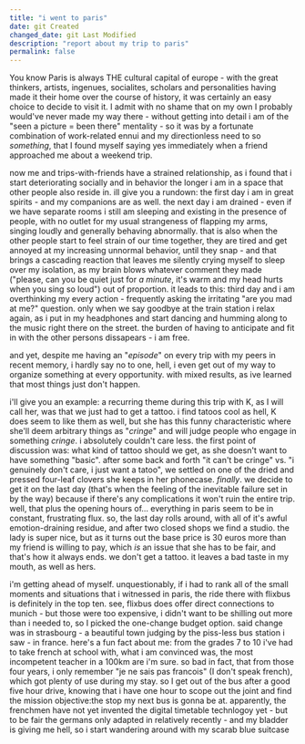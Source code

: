 ```yaml
---
title: "i went to paris"
date: git Created
changed_date: git Last Modified
description: "report about my trip to paris"
permalink: false
---
```



You know Paris is always THE cultural capital of europe - with the great thinkers, artists, ingenues, socialites, scholars and personalities having made it their home over the course of history, it was certainly an easy choice to decide to visit it. I admit with no shame that on my own I probably would've never made my way there - without getting into detail i am of the "seen a picture = been there" mentality - so it was by a fortunate combination of work-related ennui and my directionless need to so *something*, that I found myself saying yes immediately when a friend approached me about a weekend trip.

now me and trips-with-friends have a strained relationship, as i found that i start deteriorating socially and in behavior the longer i am in a space that other people also reside in. ill give you a rundown: the first day i am in great spirits - and my companions are as well. the next day i am drained - even if we have separate rooms i still am sleeping and existing in the presence of people, with no outlet for my usual strangeness of flapping my arms, singing loudly and generally behaving abnormally. that is also when the other people start to feel strain of our time together, they are tired and get annoyed at my increasing unnormal behavior, until they snap - and that brings a cascading reaction that leaves me silently crying myself to sleep over my isolation, as my brain blows whatever comment they made ("please, can you be quiet just for *a minute*, it's warm and my head hurts when you sing so loud") out of proportion. it leads to this: third day and i am overthinking my every action - frequently asking the irritating "are you mad at me?" question. only when we say goodbye at the train station i relax again, as i put in my headphones and start dancing and humming along to the music right there on the street. the burden of having to anticipate and fit in with the other persons dissapears - i am free.

and yet, despite me having an "*episode*" on every trip with my peers in recent memory, i hardly say no to one, hell, i even get out of my way to organize something at every opportunity. with mixed results, as ive learned that most things just don't happen. 

i'll give you an  example: a recurring theme during this trip with K, as I will call her, was that we just had to get a tattoo. i find tatoos cool as hell, K does seem to like them as well, but she has this funny characteristic where she'll deem arbitrary things as "*cringe*" and will judge people who engage in something *cringe*. i absolutely couldn't care less. the first point of discussion was: what kind of tattoo should we get, as she doesn't want to have something "basic". after some back and forth "it can't be cringe" vs. "i genuinely don't care, i just want a tatoo", we settled on one of the dried and pressed four-leaf clovers she keeps in her phonecase. *finally*. we decide to get it on the last day (that's when the feeling of the inevitable failure set in by the way) because if there's any complications it won't ruin the entire trip. well, that plus the opening hours of... everything in paris seem to be in constant, frustrating flux. so, the last day rolls around, with all of it's awful emotion-draining residue, and after two closed shops we find a studio. the lady is super nice, but as it turns out the base price is 30 euros more than my friend is willing to pay, which *is* an issue that she has to be fair, and that's how it always ends. we don't get a tattoo.
it leaves a bad taste in my mouth, as well as hers.

i'm getting ahead of myself. unquestionably, if i had to rank all of the small moments and situations that i witnessed in paris, the ride there with flixbus is definitely in the top ten. see, flixbus does offer direct connections to munich - but those were too expensive, i didn't want to be shilling out more than i needed to, so I picked the one-change budget option. said change was in strasbourg - a beautiful town judging by the piss-less bus station i saw - in france. 
here's a fun fact about me: from the grades 7 to 10 i've had to take french at school with, what i am convinced was, the most incompetent teacher in a 100km are i'm sure. so bad in fact, that from those four years, i only remember "je ne sais pas francois" (I don't speak french), which got plenty of use during my stay.
so I get out of the bus after a good five hour drive, knowing that i have one hour to scope out the joint and find the mission objective:the stop my next bus is gonna be at. apparently, the frenchmen have not yet invented the digital timetable technlogoy yet - but to be fair the germans only adapted in relatively recently - and my bladder is giving me hell, so i start wandering around with my scarab blue suitcase

